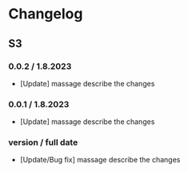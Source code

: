 # Changelog

## S3

### 0.0.2 / 1.8.2023
* [Update] massage describe the changes

### 0.0.1 / 1.8.2023
* [Update] massage describe the changes

### version / full date
* [Update/Bug fix] massage describe the changes
